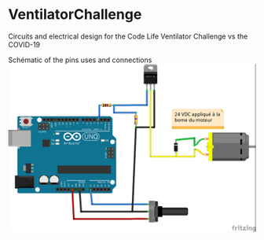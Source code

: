 # VentilatorChallenge
Circuits and electrical design for the Code Life Ventilator Challenge vs the COVID-19

Schématic of the pins uses and connections
![image](/images/Schematics_connections.jpg)
